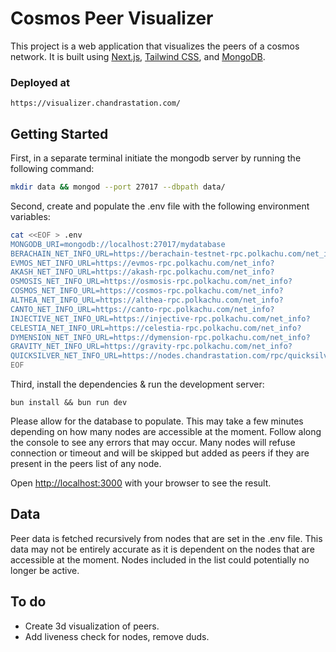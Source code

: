 # Cosmos Peer Visualizer

This project is a web application that visualizes the peers of a cosmos network. It is built using [Next.js](https://nextjs.org/), [Tailwind CSS](https://tailwindcss.com/), and [MongoDB](https://www.mongodb.com/).

### Deployed at

`https://visualizer.chandrastation.com/`

## Getting Started

First, in a separate terminal initiate the mongodb server by running the following command:

```bash
mkdir data && mongod --port 27017 --dbpath data/
```

Second, create and populate the .env file with the following environment variables:

```bash
cat <<EOF > .env
MONGODB_URI=mongodb://localhost:27017/mydatabase
BERACHAIN_NET_INFO_URL=https://berachain-testnet-rpc.polkachu.com/net_info?
EVMOS_NET_INFO_URL=https://evmos-rpc.polkachu.com/net_info?
AKASH_NET_INFO_URL=https://akash-rpc.polkachu.com/net_info?
OSMOSIS_NET_INFO_URL=https://osmosis-rpc.polkachu.com/net_info?
COSMOS_NET_INFO_URL=https://cosmos-rpc.polkachu.com/net_info?
ALTHEA_NET_INFO_URL=https://althea-rpc.polkachu.com/net_info?
CANTO_NET_INFO_URL=https://canto-rpc.polkachu.com/net_info?
INJECTIVE_NET_INFO_URL=https://injective-rpc.polkachu.com/net_info?
CELESTIA_NET_INFO_URL=https://celestia-rpc.polkachu.com/net_info?
DYMENSION_NET_INFO_URL=https://dymension-rpc.polkachu.com/net_info?
GRAVITY_NET_INFO_URL=https://gravity-rpc.polkachu.com/net_info?
QUICKSILVER_NET_INFO_URL=https://nodes.chandrastation.com/rpc/quicksilver/net_info?
EOF

```

Third, install the dependencies & run the development server:

`bun install && bun run dev`

Please allow for the database to populate. This may take a few minutes depending on how many nodes are accessible at the moment. Follow along the console to see any errors that may occur. Many nodes will refuse connection or timeout and will be skipped but added as peers if they are present in the peers list of any node.

Open [http://localhost:3000](http://localhost:3000) with your browser to see the result.

## Data

Peer data is fetched recursively from nodes that are set in the .env file. This data may not be entirely accurate as it is dependent on the nodes that are accessible at the moment. Nodes included in the list could potentially no longer be active.

## To do

- Create 3d visualization of peers.
- Add liveness check for nodes, remove duds.
